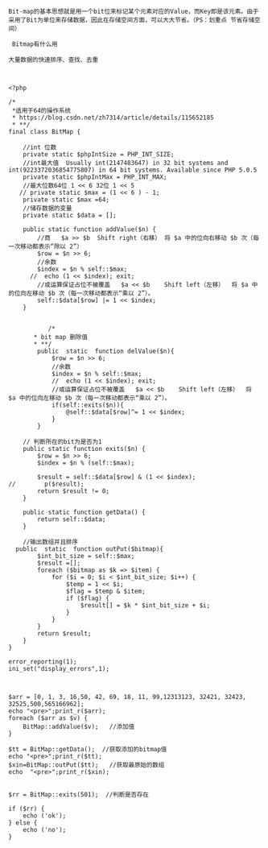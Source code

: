 

	Bit-map的基本思想就是用一个bit位来标记某个元素对应的Value，而Key即是该元素。由于采用了Bit为单位来存储数据，因此在存储空间方面，可以大大节省。（PS：划重点 节省存储空间）
	
	 Bitmap有什么用
	
	大量数据的快速排序、查找、去重



	<?php
	
	/*
	 *适用于64的操作系统
	 * https://blog.csdn.net/zh7314/article/details/115652185
	 * **/
	final class BitMap {
	
	    //int 位数
	    private static $phpIntSize = PHP_INT_SIZE;
	    //int最大值  Usually int(2147483647) in 32 bit systems and int(9223372036854775807) in 64 bit systems. Available since PHP 5.0.5
	    private static $phpIntMax = PHP_INT_MAX;
	    //最大位数64位 1 << 6 32位 1 << 5
	   // private static $max = (1 << 6 ) - 1;
	    private static $max =64;
	    //储存数据的变量
	    private static $data = [];
	
	    public static function addValue($n) {
	        //商   $a >> $b	Shift right（右移）	将 $a 中的位向右移动 $b 次（每一次移动都表示“除以 2”）
	        $row = $n >> 6;
	        //余数
	        $index = $n % self::$max;
	      //  echo (1 << $index); exit;
	        //或运算保证占位不被覆盖   $a << $b	Shift left（左移）	将 $a 中的位向左移动 $b 次（每一次移动都表示“乘以 2”）。
	        self::$data[$row] |= 1 << $index;
	    }
	

               /*
           * bit map 删除值
           * **/
            public  static  function delValue($n){
                $row = $n >> 6;
                //余数
                $index = $n % self::$max;
                //  echo (1 << $index); exit;
                //或运算保证占位不被覆盖   $a << $b	Shift left（左移）	将 $a 中的位向左移动 $b 次（每一次移动都表示“乘以 2”）。
                if(self::exits($n)){
                    @self::$data[$row]^= 1 << $index;
                }
            }
        
	    // 判断所在的bit为是否为1
	    public static function exits($n) {
	        $row = $n >> 6;
	        $index = $n % (self::$max);
	
	        $result = self::$data[$row] & (1 << $index);
	//        p($result);
	        return $result != 0;
	    }
	
	    public static function getData() {
	        return self::$data;
	    }
	
	    //输出数组并且排序
	  public  static  function outPut($bitmap){
	        $int_bit_size = self::$max;
	        $result =[];
	        foreach ($bitmap as $k => $item) {
	            for ($i = 0; $i < $int_bit_size; $i++) {
	                $temp = 1 << $i;
	                $flag = $temp & $item;
	                if ($flag) {
	                    $result[] = $k * $int_bit_size + $i;
	                }
	            }
	        }
	        return $result;
	    }
	}
	
	error_reporting(1);
	ini_set("display_errors",1);
	
	
	
	$arr = [0, 1, 3, 16,50, 42, 69, 18, 11, 99,12313123, 32421, 32423, 32525,500,565166962];
	echo "<pre>";print_r($arr);
	foreach ($arr as $v) {
	    BitMap::addValue($v);   //添加值
	}
	
	$tt = BitMap::getData();  //获取添加的bitmap值
	echo "<pre>";print_r($tt);
	$xin=BitMap::outPut($tt);   //获取最原始的数组
	echo  "<pre>";print_r($xin);
	
	
	$rr = BitMap::exits(501);  //判断是否存在
	
	if ($rr) {
	    echo ('ok');
	} else {
	    echo ('no');
	}
	


